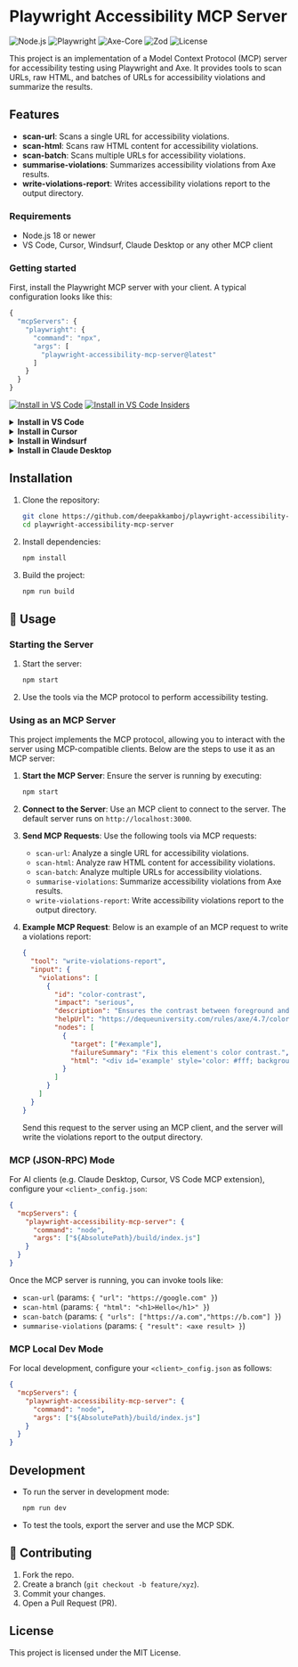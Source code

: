 # Playwright Accessibility MCP Server

![Node.js](https://img.shields.io/badge/Node.js-v18.16.0-green) <!-- Updated version -->
![Playwright](https://img.shields.io/badge/Playwright-v1.52.0-blue) <!-- Updated version -->
![Axe-Core](https://img.shields.io/badge/Axe--Core-v4.9.1-orange) <!-- Updated version -->
![Zod](https://img.shields.io/badge/Zod-v3.21.4-purple) <!-- Updated version -->
![License](https://img.shields.io/badge/License-MIT-brightgreen)

This project is an implementation of a Model Context Protocol (MCP) server for accessibility testing using Playwright and Axe. It provides tools to scan URLs, raw HTML, and batches of URLs for accessibility violations and summarize the results.

## Features

- **scan-url**: Scans a single URL for accessibility violations.
- **scan-html**: Scans raw HTML content for accessibility violations.
- **scan-batch**: Scans multiple URLs for accessibility violations.
- **summarise-violations**: Summarizes accessibility violations from Axe results.
- **write-violations-report**: Writes accessibility violations report to the output directory.

### Requirements
- Node.js 18 or newer
- VS Code, Cursor, Windsurf, Claude Desktop or any other MCP client

<!--
// Generate using:
node utils/generate-links.js
-->

### Getting started

First, install the Playwright MCP server with your client. A typical configuration looks like this:

```js
{
  "mcpServers": {
    "playwright": {
      "command": "npx",
      "args": [
        "playwright-accessibility-mcp-server@latest"
      ]
    }
  }
}
```

[<img src="https://img.shields.io/badge/VS_Code-VS_Code?style=flat-square&label=Install%20Server&color=0098FF" alt="Install in VS Code">](https://insiders.vscode.dev/redirect?url=vscode%3Amcp%2Finstall%3F%257B%2522name%2522%253A%2522playwright%2522%252C%2522command%2522%253A%2522npx%2522%252C%2522args%2522%253A%255B%2522%2540playwright%252Fmcp%2540latest%2522%255D%257D) [<img alt="Install in VS Code Insiders" src="https://img.shields.io/badge/VS_Code_Insiders-VS_Code_Insiders?style=flat-square&label=Install%20Server&color=24bfa5">](https://insiders.vscode.dev/redirect?url=vscode-insiders%3Amcp%2Finstall%3F%257B%2522name%2522%253A%2522playwright%2522%252C%2522command%2522%253A%2522npx%2522%252C%2522args%2522%253A%255B%2522%2540playwright%252Fmcp%2540latest%2522%255D%257D)


<details><summary><b>Install in VS Code</b></summary>

You can also install the Playwright MCP server using the VS Code CLI:

```bash
# For VS Code
code --add-mcp '{"name":"playwright-accessibility","command":"npx","args":["playwright-accessibility-mcp-server@latest"]}'
```

After installation, the Playwright MCP server will be available for use with your GitHub Copilot agent in VS Code.
</details>

<details>
<summary><b>Install in Cursor</b></summary>

Go to `Cursor Settings` -> `MCP` -> `Add new MCP Server`. Name to your liking, use `command` type with the command `npx playwright-accessibility-mcp-server`. You can also verify config or add command like arguments via clicking `Edit`.

```js
{
  "mcpServers": {
    "playwright-accessibility": {
      "command": "npx",
      "args": [
        "playwright-accessibility-mcp-server@latest"
      ]
    }
  }
}
```
</details>

<details>
<summary><b>Install in Windsurf</b></summary>

Follow Windsuff MCP [documentation](https://docs.windsurf.com/windsurf/cascade/mcp). Use following configuration:

```js
{
  "mcpServers": {
    "playwright-accessibility": {
      "command": "npx",
      "args": [
        "playwright-accessibility-mcp-server@latest"
      ]
    }
  }
}
```
</details>

<details>
<summary><b>Install in Claude Desktop</b></summary>

Follow the MCP install [guide](https://modelcontextprotocol.io/quickstart/user), use following configuration:

```js
{
  "mcpServers": {
    "playwright-accessibility": {
      "command": "npx",
      "args": [
        "playwright-accessibility-mcp-server@latest"
      ]
    }
  }
}
```
</details>


## Installation

1. Clone the repository:

   ```bash
   git clone https://github.com/deepakkamboj/playwright-accessibility-mcp-server.git
   cd playwright-accessibility-mcp-server
   ```

2. Install dependencies:

   ```bash
   npm install
   ```

3. Build the project:
   ```bash
   npm run build
   ```

## 🔧 Usage

### Starting the Server

1. Start the server:

   ```bash
   npm start
   ```

2. Use the tools via the MCP protocol to perform accessibility testing.

### Using as an MCP Server

This project implements the MCP protocol, allowing you to interact with the server using MCP-compatible clients. Below are the steps to use it as an MCP server:

1. **Start the MCP Server**:
   Ensure the server is running by executing:

   ```bash
   npm start
   ```

2. **Connect to the Server**:
   Use an MCP client to connect to the server. The default server runs on `http://localhost:3000`.

3. **Send MCP Requests**:
   Use the following tools via MCP requests:

   - `scan-url`: Analyze a single URL for accessibility violations.
   - `scan-html`: Analyze raw HTML content for accessibility violations.
   - `scan-batch`: Analyze multiple URLs for accessibility violations.
   - `summarise-violations`: Summarize accessibility violations from Axe results.
   - `write-violations-report`: Write accessibility violations report to the output directory.

4. **Example MCP Request**:
   Below is an example of an MCP request to write a violations report:

   ```json
   {
     "tool": "write-violations-report",
     "input": {
       "violations": [
         {
           "id": "color-contrast",
           "impact": "serious",
           "description": "Ensures the contrast between foreground and background colors meets WCAG 2 AA contrast ratio thresholds.",
           "helpUrl": "https://dequeuniversity.com/rules/axe/4.7/color-contrast",
           "nodes": [
             {
               "target": ["#example"],
               "failureSummary": "Fix this element's color contrast.",
               "html": "<div id='example' style='color: #fff; background-color: #fff;'>Example</div>"
             }
           ]
         }
       ]
     }
   }
   ```

   Send this request to the server using an MCP client, and the server will write the violations report to the output directory.

### MCP (JSON‑RPC) Mode

For AI clients (e.g. Claude Desktop, Cursor, VS Code MCP extension), configure your `<client>_config.json`:

```json
{
  "mcpServers": {
    "playwright-accessibility-mcp-server": {
      "command": "node",
      "args": ["${AbsolutePath}/build/index.js"]
    }
  }
}
```

Once the MCP server is running, you can invoke tools like:

- `scan-url` (params: `{ "url": "https://google.com" }`)
- `scan-html` (params: `{ "html": "<h1>Hello</h1>" }`)
- `scan-batch` (params: `{ "urls": ["https://a.com","https://b.com"] }`)
- `summarise-violations` (params: `{ "result": <axe result> }`)

### MCP Local Dev Mode

For local development, configure your `<client>_config.json` as follows:

```json
{
  "mcpServers": {
    "playwright-accessibility-mcp-server": {
      "command": "node",
      "args": ["${AbsolutePath}/build/index.js"]
    }
  }
}
```

## Development

- To run the server in development mode:

  ```bash
  npm run dev
  ```

- To test the tools, export the server and use the MCP SDK.

## 🤝 Contributing

1. Fork the repo.
2. Create a branch (`git checkout -b feature/xyz`).
3. Commit your changes.
4. Open a Pull Request (PR).

## License

This project is licensed under the MIT License.
